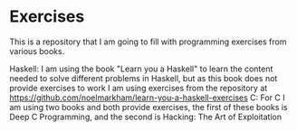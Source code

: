 # Exercises
This is a repository that I am going to fill with programming exercises from various books.

Haskell:
	I am using the book "Learn you a Haskell" to learn the content needed to solve different problems in Haskell, but as this book does not provide exercises to work
	I am using exercises from the repository at https://github.com/noelmarkham/learn-you-a-haskell-exercises 
C: 
	For C I am using two books and both provide exercises, the first of these books is Deep C Programming, and the second is Hacking: The Art of Exploitation

